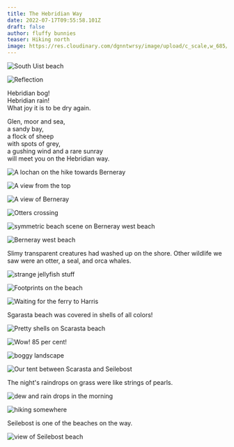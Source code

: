 ```yaml
---
title: The Hebridian Way
date: 2022-07-17T09:55:58.101Z
draft: false
author: fluffy bunnies
teaser: Hiking north
image: https://res.cloudinary.com/dgnntwrsy/image/upload/c_scale,w_685/v1658053124/IMG_20220629_112646_pt55pl.jpg
---
```

![South Uist beach](https://res.cloudinary.com/dgnntwrsy/image/upload/c_scale,w_800/v1658053079/IMG_20220628_095808_dfnvub.jpg)

![Reflection](https://res.cloudinary.com/dgnntwrsy/image/upload/c_scale,h_800/v1658053100/IMG_20220628_144958_ohowrt.jpg)

Hebridian bog!\
Hebridian rain!\
What joy it is to be dry again.

Glen, moor and sea,\
a sandy bay,\
a flock of sheep\
with spots of grey,\
a gushing wind and a rare sunray\
will meet you on the Hebridian way.

![A lochan on the hike towards Berneray](https://res.cloudinary.com/dgnntwrsy/image/upload/c_scale,w_820/v1658053123/IMG_20220629_120449_hms0p4.jpg)

![A view from the top](https://res.cloudinary.com/dgnntwrsy/image/upload/c_scale,w_775/v1658053125/IMG_20220629_120721_k5nwqn.jpg)

![A view of Berneray](https://res.cloudinary.com/dgnntwrsy/image/upload/c_scale,w_787/v1658053156/IMG_20220629_104847992_nyjl3l.jpg)

![Otters crossing](https://res.cloudinary.com/dgnntwrsy/image/upload/c_scale,w_879/v1658053192/IMG_20220629_123745717.MP_deyrnn.jpg)

![symmetric beach scene on Berneray west beach](https://res.cloudinary.com/dgnntwrsy/image/upload/c_scale,w_733/v1658053125/IMG_20220629_161021_w6s6wv.jpg)

![Berneray west beach](https://res.cloudinary.com/dgnntwrsy/image/upload/c_scale,w_820/v1658053128/IMG_20220629_161029_dn96hc.jpg)

Slimy transparent creatures had washed up on the shore. Other wildlife we saw were an otter, a seal, and orca whales.

![strange jellyfish stuff](https://res.cloudinary.com/dgnntwrsy/image/upload/c_scale,w_820/v1658053129/IMG_20220629_155758_lpw3m5.jpg)

![Footprints on the beach](https://res.cloudinary.com/dgnntwrsy/image/upload/c_scale,w_583/v1658053162/IMG_20220629_190248_larp6f.jpg)

![Waiting for the ferry to Harris](https://res.cloudinary.com/dgnntwrsy/image/upload/c_scale,w_852/v1658053152/IMG_20220630_080158159_v9ip9q.jpg)

Sgarasta beach was covered in shells of all colors!

![Pretty shells on Scarasta beach](https://res.cloudinary.com/dgnntwrsy/image/upload/c_scale,w_901/v1658053150/IMG_20220630_141957857_fjpt1h.jpg)

![Wow! 85 per cent!](https://res.cloudinary.com/dgnntwrsy/image/upload/c_scale,w_678/v1658053172/IMG_20220701_192728_sksacf.jpg)

![boggy landscape](https://res.cloudinary.com/dgnntwrsy/image/upload/c_scale,w_617/v1658053191/IMG_20220701_170736_cezlaa.jpg)

![Our tent between Scarasta and Seilebost](https://res.cloudinary.com/dgnntwrsy/image/upload/c_scale,w_833/v1658053193/IMG_20220630_171617772_yko4sr.jpg)

The night's raindrops on grass were like strings of pearls. 

![dew and rain drops in the morning](https://res.cloudinary.com/dgnntwrsy/image/upload/c_scale,w_879/v1658053214/IMG_20220701_090804440_fxbknu.jpg)

![hiking somewhere](https://res.cloudinary.com/dgnntwrsy/image/upload/c_scale,w_866/v1658053196/IMG_20220701_170742_n5babf.jpg)

Seilebost is one of the beaches on the way.

![view of Seilebost beach](https://res.cloudinary.com/dgnntwrsy/image/upload/c_scale,w_833/v1658053230/IMG_20220701_131816451_szxxoj.jpg)